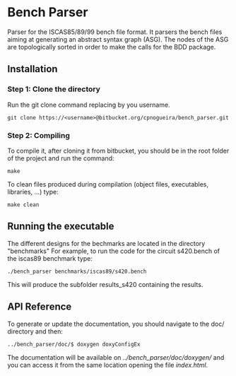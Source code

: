 # Bench Parser #

Parser for the ISCAS85/89/99 bench file format. It parsers the bench files aiming at generating an abstract syntax graph (ASG). The nodes of the ASG are topologically sorted in order to make the calls for the BDD package.

## Installation
### Step 1: Clone the directory

Run the git clone command replacing *<username>* by you username.
```
git clone https://<username>@bitbucket.org/cpnogueira/bench_parser.git
```

### Step 2: Compiling
To compile it, after cloning it from bitbucket, you should be in the root folder of the project and run the command:  
```
make
```

To clean files produced during compilation (object files, executables, libraries, ...) type:
```
make clean
```

## Running the executable
The different designs for the bechmarks are located in the directory "benchmarks"
For example, to run the code for the circuit s420.bench of the iscas89 benchmark type:
```
./bench_parser benchmarks/iscas89/s420.bench
```

This will produce the subfolder results_s420 containing the results.

## API Reference
To generate or update the documentation, you should navigate to the doc/ directory and then:
```
../bench_parser/doc/$ doxygen doxyConfigEx
```
The documentation will be available on *../bench_parser/doc/doxygen/* and you can access it from the same location opening the file *index.html*.